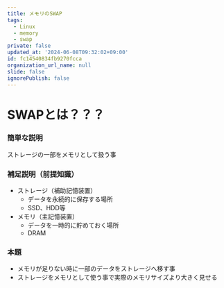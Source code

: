 ```yaml
---
title: メモリのSWAP
tags:
  - Linux
  - memory
  - swap
private: false
updated_at: '2024-06-08T09:32:02+09:00'
id: fc14540834fb9270fcca
organization_url_name: null
slide: false
ignorePublish: false
---
```

# SWAPとは？？？
### 簡単な説明
ストレージの一部をメモリとして扱う事
### 補足説明（前提知識）
- ストレージ（補助記憶装置）  
  - データを永続的に保存する場所  
  - SSD、HDD等
- メモリ（主記憶装置）  
  - データを一時的に貯めておく場所
  - DRAM

### 本題
- メモリが足りない時に一部のデータをストレージへ移す事
- ストレージをメモリとして使う事で実際のメモリサイズより大きく見せる
